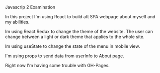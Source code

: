 Javascrip 2 Examination

In this project I'm using React to build att SPA webpage about myself and my abilities.

Im using React Redux to change the theme of the website. The user can change between a light or dark theme that applies to the whole site.

Im using useState to change the state of the menu in mobile view.

I'm using props to send data from userInfo to About page.

Right now I'm having some trouble with GH-Pages.

